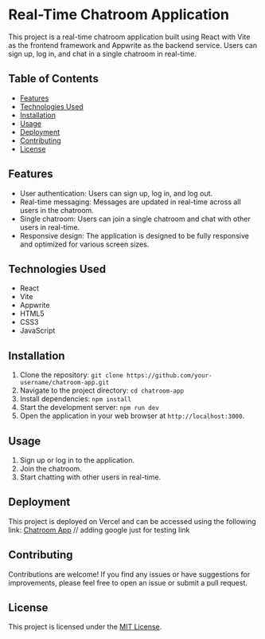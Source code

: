 # Real-Time Chatroom Application

This project is a real-time chatroom application built using React with Vite as the frontend framework and Appwrite as the backend service. Users can sign up, log in, and chat in a single chatroom in real-time.

## Table of Contents

- [Features](#features)
- [Technologies Used](#technologies-used)
- [Installation](#installation)
- [Usage](#usage)
- [Deployment](#deployment)
- [Contributing](#contributing)
- [License](#license)

## Features

- User authentication: Users can sign up, log in, and log out.
- Real-time messaging: Messages are updated in real-time across all users in the chatroom.
- Single chatroom: Users can join a single chatroom and chat with other users in real-time.
- Responsive design: The application is designed to be fully responsive and optimized for various screen sizes.

## Technologies Used

- React
- Vite
- Appwrite
- HTML5
- CSS3
- JavaScript

## Installation

1. Clone the repository: `git clone https://github.com/your-username/chatroom-app.git`
2. Navigate to the project directory: `cd chatroom-app`
3. Install dependencies: `npm install`
4. Start the development server: `npm run dev`
5. Open the application in your web browser at `http://localhost:3000`.

## Usage

1. Sign up or log in to the application.
2. Join the chatroom.
3. Start chatting with other users in real-time.

## Deployment

This project is deployed on Vercel and can be accessed using the following link: [Chatroom App](www.google.com) // adding google just for testing link 

## Contributing

Contributions are welcome! If you find any issues or have suggestions for improvements, please feel free to open an issue or submit a pull request. 

## License

This project is licensed under the [MIT License](LICENSE).
